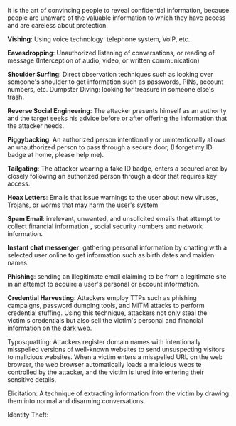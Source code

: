 It is the art of convincing people to reveal confidential information, because people are unaware of the valuable information to which they have access and are careless about protection.

**Vishing**: Using voice technology: telephone system, VoIP, etc..

**Eavesdropping**: Unauthorized listening of conversations, or reading of message (Interception of audio, video, or written communication)

**Shoulder Surfing**: Direct observation techniques such as looking over someone's shoulder to get information such as passwords, PINs, account numbers, etc.
Dumpster Diving: looking for treasure in someone else's trash.

**Reverse Social Engineering**: The attacker presents himself as an authority and the target seeks his advice before or after offering the information that the attacker needs.

**Piggybacking**: An authorized person intentionally or unintentionally allows an unauthorized person to pass through a secure door, (I forget my ID badge at home, please help me).

**Tailgating**: The attacker wearing a fake ID badge, enters a secured area by closely following an authorized person through a door that requires key access.

**Hoax Letters**: Emails that issue warnings to the user about new viruses, Trojans, or worms that may harm the user's system

**Spam Email**: irrelevant, unwanted, and unsolicited emails that attempt to collect financial information , social security numbers and network information.

**Instant chat messenger**: gathering personal information by chatting with a selected user online to get information such as birth dates and maiden names.

**Phishing**: sending an illegitimate email claiming to be from a legitimate site in an attempt to acquire a user's personal or account information.

**Credential Harvesting**: Attackers employ TTPs such as phishing campaigns, password dumping tools, and MITM attacks to perform credential stuffing. Using this technique, attackers not only steal the victim's credentials but also sell the victim's personal and financial information on the dark web.

Typosquatting: Attackers register domain names with intentionally misspelled versions of well-known websites to send unsuspecting visitors to malicious websites. When a victim enters a misspelled URL on the web browser, the web browser automatically loads a malicious website controlled by the attacker, and the victim is lured into entering their sensitive details.

Elicitation: A technique of extracting information from the victim by drawing them into normal and disarming conversations.

Identity Theft: 